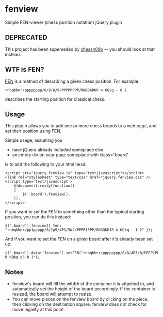 fenview
=======

Simple FEN-viewer (chess position notation) jQuery plugin 

DEPRECATED
----------

This project has been superseded by [chessn00b](https://github.com/kmilligan/chessn00b) -- you should look at that instead.

WTF is FEN?
-----------

[FEN](http://en.wikipedia.org/wiki/FEN) is a method of describing a given chess position.
For example:

    rnbqkbnr/pppppppp/8/8/8/8/PPPPPPPP/RNBQKBNR w KQkq - 0 1

describes the starting position for classical chess.

Usage
-----

This plugin allows you to add one or more chess boards to a web page, and set their position using FEN.

Simple usage, assuming you 
*  have jQuery already included someplace else
*  an empty div on your page someplace with class="board"

is to add the following to your html head:

    <script src="jquery.fenview.js" type="text/javascript"></script>    
    <link rel="stylesheet" type="text/css" href="jquery.fenview.css" />
    <script type='text/javascript'>
        $(document).ready(function()
        {
            $('.board').fenview();
        });
    </script>
    
If you want to set the FEN to something other than the typical starting position, you can do this instead:

	$('.board').fenview({ fen: "rnbqkbnr/pp1ppppp/8/2p5/4P3/5N2/PPPP1PPP/RNBQKB1R b KQkq - 1 2" });

And if you want to set the FEN on a given board after it's already been set up:

	$('.board').data('fenview').setFEN("rnbqkbnr/pppppppp/8/8/4P3/8/PPPP1PPP/RNBQKBNR b KQkq e3 0 1");

Notes
-----

*   fenview's board will fill the witdth of the container it is attached to, and automatically set the height of the board accordingly. If the container is resized, the board will attempt to resize.
*   You can move pieces on the fenview board by clicking on the piece, then clicking on the destination square. fenview does *not* check for move legality at this point.
